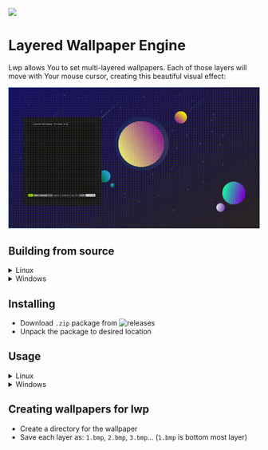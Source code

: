 [![](https://img.shields.io/github/downloads/jszczerbinsky/lwp/total.svg)](https://github.com/jszczerbinsky/lwp/releases/latest)

# Layered Wallpaper Engine
Lwp allows You to set multi-layered wallpapers. Each of those layers will move with Your mouse cursor, creating this beautiful visual effect:

![](preview.gif)

## Building from source

<details>
<summary>Linux</summary>
<br>

- Install `SDL2` using Your package manager
- Clone the repository and install `lwp`:

```shell
git clone https://github.com/jszczerbinsky/lwp
cd lwp
make
sudo make install
```

</details>
<details>
<summary>Windows</summary>
<br>

- You need `MinGW` installed

```shell
git clone https://github.com/jszczerbinsky/lwp
cd lwp
build.bat
```

- Copy lwp.exe to desired path

</details>

## Installing

- Download `.zip` package from ![releases](https://github.com/jszczerbinsky/lwp/releases/latest)
- Unpack the package to desired location

## Usage
<details>
<summary>Linux</summary>
<br>
Make sure there is no other wallpaper engine running (e.g. `feh`)<br>
Install <code>SDL2</code><br><br>

```shell
lwp [layers count] [wallpepr dir] [x] [y] [width] [height]
```
You can run `lwp` on multiple monitors by appending `[x] [y] [width] [height]` for each monitor at the end of the line

- Use this line to test lwp (replace "1920" and "1080" with Your screen resolution):

```shell
lwp 3 /usr/share/lwp/wallpapers/test 0 0 1920 1080
```
</details>
<details>
<summary>Windows</summary>
<br>

```shell
path\to\lwp\lwp.exe [layers count] [wallpepr dir] [x] [y] [width] [height]
```
You can run `lwp` on multiple monitors by appending `[x] [y] [width] [height]` for each monitor at the end of the line

- Use this line to test lwp (replace "1920" and "1080" with Your screen resolution):

```shell
path\to\lwp\lwp.exe 3 path\to\lwp\wallpapers\test 0 0 1920 1080
```

If You are using DPI scaling, go to 
`lwp.exe's properties` -> `compatibility` -> `change high DPI settings` and set both checkboxes to true
</details>


## Creating wallpapers for lwp
- Create a directory for the wallpaper
- Save each layer as: `1.bmp`, `2.bmp`, `3.bmp`... (`1.bmp` is bottom most layer)
